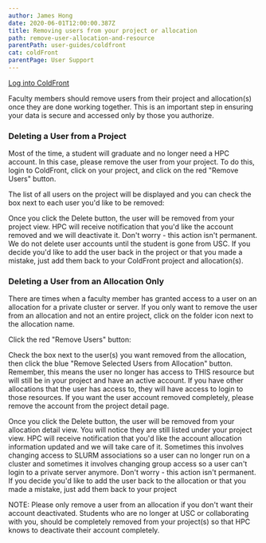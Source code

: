 ```yaml
---
author: James Hong
date: 2020-06-01T12:00:00.387Z
title: Removing users from your project or allocation
path: remove-user-allocation-and-resource
parentPath: user-guides/coldfront
cat: coldFront
parentPage: User Support
---
```


[Log into ColdFront](https://hpcaccount.usc.edu/)


Faculty members should remove users from their project and allocation(s) once they are done working together.  This is an important step in ensuring your data is secure and accessed only by those you authorize.  


### Deleting a User from a Project

Most of the time, a student will graduate and no longer need a HPC account.  In this case, please remove the user from your project.  To do this, login to ColdFront, click on your project, and click on the red "Remove Users" button.  


The list of all users on the project will be displayed and you can check the box next to each user you'd like to be removed:


Once you click the Delete button, the user will be removed from your project view.  HPC will receive notification that you'd like the account removed and we will deactivate it.  Don't worry - this action isn't permanent.  We do not delete user accounts until the student is gone from USC.  If you decide you'd like to add the user back in the project or that you made a mistake, just add them back to your ColdFront project and allocation(s).


### Deleting a User from an Allocation Only


There are times when a faculty member has granted access to a user on an allocation for a private cluster or server.  If you only want to remove the user from an allocation and not an entire project, click on the folder icon next to the allocation name.  


Click the red "Remove Users" button: 


Check the box next to the user(s) you want removed from the allocation, then click the blue "Remove Selected Users from Allocation" button.  Remember, this means the user no longer has access to THIS resource but will still be in your project and have an active account.  If you have other allocations that the user has access to, they will have access to login to those resources.  If you want the user account removed completely, please remove the account from the project detail page.


Once you click the Delete button, the user will be removed from your allocation detail view.  You will notice they are still listed under your project view.  HPC will receive notification that you'd like the account allocation information updated and we will take care of it.  Sometimes this involves changing access to SLURM associations so a user can no longer run on a cluster and sometimes it involves changing group access so a user can't login to a private server anymore.  Don't worry - this action isn't permanent.  If you decide you'd like to add the user back to the allocation or that you made a mistake, just add them back to your project


NOTE: Please only remove a user from an allocation if you don't want their account deactivated.  Students who are no longer at USC or collaborating with you, should be completely removed from your project(s) so that HPC knows to deactivate their account completely.


